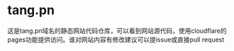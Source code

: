 # tang.pn
这是tang.pn域名的静态网站代码仓库，可以看到网站源代码，使用cloudflare的pages功能提供访问。谁对网站内容有修改建议可以提issue或直接pull request

